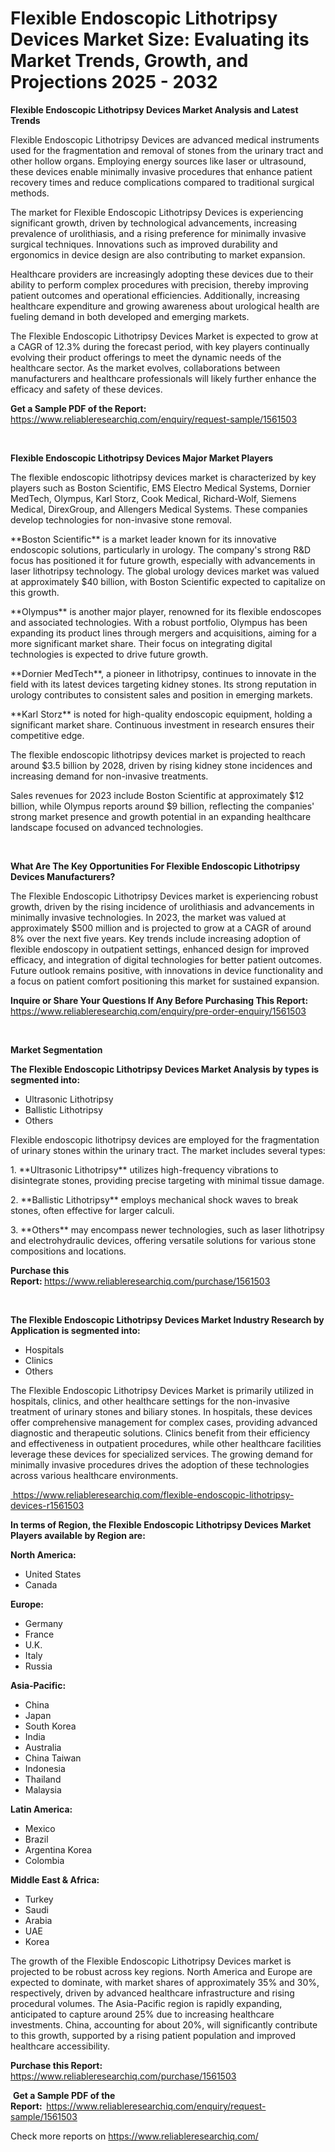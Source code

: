 <p><h1>Flexible Endoscopic Lithotripsy Devices Market Size: Evaluating its Market Trends, Growth, and Projections 2025 - 2032</h1></p><p><strong>Flexible Endoscopic Lithotripsy Devices Market Analysis and Latest Trends</strong></p>
<p><p>Flexible Endoscopic Lithotripsy Devices are advanced medical instruments used for the fragmentation and removal of stones from the urinary tract and other hollow organs. Employing energy sources like laser or ultrasound, these devices enable minimally invasive procedures that enhance patient recovery times and reduce complications compared to traditional surgical methods.</p><p>The market for Flexible Endoscopic Lithotripsy Devices is experiencing significant growth, driven by technological advancements, increasing prevalence of urolithiasis, and a rising preference for minimally invasive surgical techniques. Innovations such as improved durability and ergonomics in device design are also contributing to market expansion. </p><p>Healthcare providers are increasingly adopting these devices due to their ability to perform complex procedures with precision, thereby improving patient outcomes and operational efficiencies. Additionally, increasing healthcare expenditure and growing awareness about urological health are fueling demand in both developed and emerging markets.</p><p>The Flexible Endoscopic Lithotripsy Devices Market is expected to grow at a CAGR of 12.3% during the forecast period, with key players continually evolving their product offerings to meet the dynamic needs of the healthcare sector. As the market evolves, collaborations between manufacturers and healthcare professionals will likely further enhance the efficacy and safety of these devices.</p></p>
<p><strong>Get a Sample PDF of the Report:&nbsp;</strong> <a href="https://www.reliableresearchiq.com/enquiry/request-sample/1561503?utm_campaign=3124&utm_medium=2&utm_source=Github&utm_content=ia&utm_term=04032025&utm_id=flexible-endoscopic-lithotripsy-devices">https://www.reliableresearchiq.com/enquiry/request-sample/1561503</a></p>
<p>&nbsp;</p>
<p><strong>Flexible Endoscopic Lithotripsy Devices Major Market Players</strong></p>
<p><p>The flexible endoscopic lithotripsy devices market is characterized by key players such as Boston Scientific, EMS Electro Medical Systems, Dornier MedTech, Olympus, Karl Storz, Cook Medical, Richard-Wolf, Siemens Medical, DirexGroup, and Allengers Medical Systems. These companies develop technologies for non-invasive stone removal.</p><p>**Boston Scientific** is a market leader known for its innovative endoscopic solutions, particularly in urology. The company's strong R&D focus has positioned it for future growth, especially with advancements in laser lithotripsy technology. The global urology devices market was valued at approximately $40 billion, with Boston Scientific expected to capitalize on this growth.</p><p>**Olympus** is another major player, renowned for its flexible endoscopes and associated technologies. With a robust portfolio, Olympus has been expanding its product lines through mergers and acquisitions, aiming for a more significant market share. Their focus on integrating digital technologies is expected to drive future growth.</p><p>**Dornier MedTech**, a pioneer in lithotripsy, continues to innovate in the field with its latest devices targeting kidney stones. Its strong reputation in urology contributes to consistent sales and position in emerging markets. </p><p>**Karl Storz** is noted for high-quality endoscopic equipment, holding a significant market share. Continuous investment in research ensures their competitive edge.</p><p>The flexible endoscopic lithotripsy devices market is projected to reach around $3.5 billion by 2028, driven by rising kidney stone incidences and increasing demand for non-invasive treatments.</p><p>Sales revenues for 2023 include Boston Scientific at approximately $12 billion, while Olympus reports around $9 billion, reflecting the companies' strong market presence and growth potential in an expanding healthcare landscape focused on advanced technologies.</p></p>
<p>&nbsp;</p>
<p><strong>What Are The Key Opportunities For Flexible Endoscopic Lithotripsy Devices Manufacturers?</strong></p>
<p><p>The Flexible Endoscopic Lithotripsy Devices market is experiencing robust growth, driven by the rising incidence of urolithiasis and advancements in minimally invasive technologies. In 2023, the market was valued at approximately $500 million and is projected to grow at a CAGR of around 8% over the next five years. Key trends include increasing adoption of flexible endoscopy in outpatient settings, enhanced design for improved efficacy, and integration of digital technologies for better patient outcomes. Future outlook remains positive, with innovations in device functionality and a focus on patient comfort positioning this market for sustained expansion.</p></p>
<p><strong>Inquire or Share Your Questions If Any Before Purchasing This Report:</strong> <a href="https://www.reliableresearchiq.com/enquiry/pre-order-enquiry/1561503?utm_campaign=3124&utm_medium=2&utm_source=Github&utm_content=ia&utm_term=04032025&utm_id=flexible-endoscopic-lithotripsy-devices">https://www.reliableresearchiq.com/enquiry/pre-order-enquiry/1561503</a></p>
<p>&nbsp;</p>
<p><strong>Market Segmentation</strong></p>
<p><strong>The Flexible Endoscopic Lithotripsy Devices Market Analysis by types is segmented into:</strong></p>
<p><ul><li>Ultrasonic Lithotripsy</li><li>Ballistic Lithotripsy</li><li>Others</li></ul></p>
<p><p>Flexible endoscopic lithotripsy devices are employed for the fragmentation of urinary stones within the urinary tract. The market includes several types: </p><p>1. **Ultrasonic Lithotripsy** utilizes high-frequency vibrations to disintegrate stones, providing precise targeting with minimal tissue damage. </p><p>2. **Ballistic Lithotripsy** employs mechanical shock waves to break stones, often effective for larger calculi. </p><p>3. **Others** may encompass newer technologies, such as laser lithotripsy and electrohydraulic devices, offering versatile solutions for various stone compositions and locations.</p></p>
<p><strong>Purchase this Report:&nbsp;</strong><a href="https://www.reliableresearchiq.com/purchase/1561503?utm_campaign=3124&utm_medium=2&utm_source=Github&utm_content=ia&utm_term=04032025&utm_id=flexible-endoscopic-lithotripsy-devices">https://www.reliableresearchiq.com/purchase/1561503</a></p>
<p>&nbsp;</p>
<p><strong>The Flexible Endoscopic Lithotripsy Devices Market Industry Research by Application is segmented into:</strong></p>
<p><ul><li>Hospitals</li><li>Clinics</li><li>Others</li></ul></p>
<p><p>The Flexible Endoscopic Lithotripsy Devices Market is primarily utilized in hospitals, clinics, and other healthcare settings for the non-invasive treatment of urinary stones and biliary stones. In hospitals, these devices offer comprehensive management for complex cases, providing advanced diagnostic and therapeutic solutions. Clinics benefit from their efficiency and effectiveness in outpatient procedures, while other healthcare facilities leverage these devices for specialized services. The growing demand for minimally invasive procedures drives the adoption of these technologies across various healthcare environments.</p></p>
<p><a href="https://www.reliableresearchiq.com/flexible-endoscopic-lithotripsy-devices-r1561503?utm_campaign=3124&utm_medium=2&utm_source=Github&utm_content=ia&utm_term=04032025&utm_id=flexible-endoscopic-lithotripsy-devices">&nbsp;https://www.reliableresearchiq.com/flexible-endoscopic-lithotripsy-devices-r1561503</a></p>
<p><strong>In terms of Region, the Flexible Endoscopic Lithotripsy Devices Market Players available by Region are:</strong></p>
<p>
    <p> <strong> North America: </strong>
        <ul>
            <li>United States</li>
            <li>Canada</li>
        </ul>
        </p> 
    <p> <strong> Europe: </strong>
        <ul>
            <li>Germany</li>
            <li>France</li>
            <li>U.K.</li>
            <li>Italy</li>
            <li>Russia</li>
        </ul>
        </p> 
    <p> <strong> Asia-Pacific: </strong>
        <ul>
            <li>China</li>
            <li>Japan</li>
            <li>South Korea</li>
            <li>India</li>
            <li>Australia</li>
            <li>China Taiwan</li>
            <li>Indonesia</li>
            <li>Thailand</li>
            <li>Malaysia</li>
        </ul>
        </p> 
    <p> <strong> Latin America: </strong>
        <ul>
            <li>Mexico</li>
            <li>Brazil</li>
            <li>Argentina Korea</li>
            <li>Colombia</li>
        </ul>
        </p> 
    <p> <strong> Middle East & Africa: </strong>
        <ul>
            <li>Turkey</li>
            <li>Saudi</li>
            <li>Arabia</li>
            <li>UAE</li>
            <li>Korea</li>
        </ul>
    </p>
    </p>
<p><p>The growth of the Flexible Endoscopic Lithotripsy Devices market is projected to be robust across key regions. North America and Europe are expected to dominate, with market shares of approximately 35% and 30%, respectively, driven by advanced healthcare infrastructure and rising procedural volumes. The Asia-Pacific region is rapidly expanding, anticipated to capture around 25% due to increasing healthcare investments. China, accounting for about 20%, will significantly contribute to this growth, supported by a rising patient population and improved healthcare accessibility.</p></p>
<p><strong>Purchase this Report: </strong><a href="https://www.reliableresearchiq.com/purchase/1561503?utm_campaign=3124&utm_medium=2&utm_source=Github&utm_content=ia&utm_term=04032025&utm_id=flexible-endoscopic-lithotripsy-devices">https://www.reliableresearchiq.com/purchase/1561503</a></p>
<p>&nbsp;<strong>Get a Sample PDF of the Report:&nbsp;&nbsp;</strong><a href="https://www.reliableresearchiq.com/enquiry/request-sample/1561503?utm_campaign=3124&utm_medium=2&utm_source=Github&utm_content=ia&utm_term=04032025&utm_id=flexible-endoscopic-lithotripsy-devices">https://www.reliableresearchiq.com/enquiry/request-sample/1561503</a></p>
<p><strong></strong></p>
<p>Check more reports on <a href="https://www.reliableresearchiq.com/?utm_campaign=3124&utm_medium=2&utm_source=Github&utm_content=ia&utm_term=04032025&utm_id=flexible-endoscopic-lithotripsy-devices">https://www.reliableresearchiq.com/</a></p>